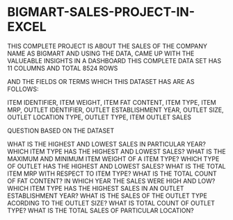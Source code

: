# BIGMART-SALES-PROJECT-IN-EXCEL
THIS COMPLETE PROJECT IS ABOUT THE SALES OF THE COMPANY NAME AS BIGMART AND USING THE DATA, CAME UP WITH THE VALUEABLE INSIGHTS IN A DASHBOARD
THIS COMPLETE DATA SET HAS 11 COLUMNS AND TOTAL 8524 ROWS

AND THE FIELDS OR TERMS WHICH THIS DATASET HAS ARE AS FOLLOWS:

ITEM IDENTIFIER, ITEM WEIGHT, ITEM FAT CONTENT, ITEM TYPE, ITEM MRP, OUTLET IDENTIFIER, OUTLET ESTABLISHMENT YEAR, OUTLET SIZE, OUTLET LOCATION TYPE, OUTLET TYPE, ITEM OUTLET SALES

QUESTION BASED ON THE DATASET

WHAT IS THE HIGHEST AND LOWEST SALES IN PARTICULAR YEAR? 
WHICH ITEM TYPE HAS THE HIGHEST AND LOWEST SALES? 
WHAT IS THE MAXIMUM AND MINIMUM ITEM WEIGHT OF A ITEM TYPE? 
WHICH TYPE OF OUTLET HAS THE HIGHEST AND LOWEST SALES? 
WHAT IS THE TOTAL ITEM MRP WITH RESPECT TO ITEM TYPE? 
WHAT IS THE TOTAL COUNT OF FAT CONTENT? 
IN WHICH YEAR THE SALES WERE HIGH AND LOW? 
WHICH ITEM TYPE HAS THE HIGHEST SALES IN AN OUTLET ESTABLISHMENT YEAR? 
WHAT IS THE SALES OF THE OUTLET TYPE ACORDING TO THE OUTLET SIZE? 
WHAT IS TOTAL COUNT OF OUTLET TYPE? 
WHAT IS THE TOTAL SALES OF PARTICULAR LOCATION?
